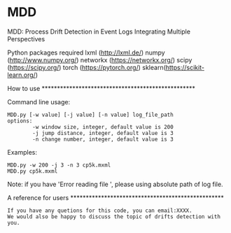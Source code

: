 # MDD
MDD: Process Drift Detection in Event Logs Integrating Multiple Perspectives

Python packages required
	lxml (http://lxml.de/)
	numpy (http://www.numpy.org/)
	networkx (https://networkx.org/)
	scipy (https://scipy.org/)
	torch (https://pytorch.org/)
	sklearn(https://scikit-learn.org/)


How to use **************************************************

Command line usage:

	MDD.py [-w value] [-j value] [-n value] log_file_path
	options:
    		-w window size, integer, default value is 200
    		-j jump distance, integer, default value is 3
    		-n change number, integer, default value is 3

Examples:

	MDD.py -w 200 -j 3 -n 3 cp5k.mxml
 	MDD.py cp5k.mxml

 	
Note: 
	if you have 'Error reading file ', please using absolute path of log file.
	

A reference for users **************************************************

	If you have any quetions for this code, you can email:XXXX.
	We would also be happy to discuss the topic of drifts detection with you.
